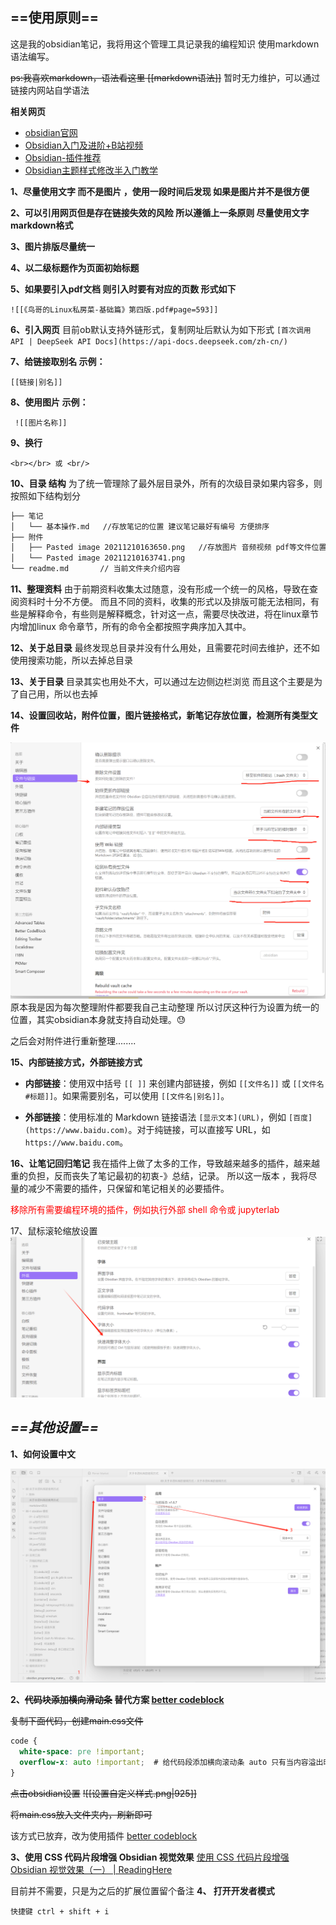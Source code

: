 
## ==使用原则==

这是我的obsidian笔记，我将用这个管理工具记录我的编程知识
使用markdown语法编写。

~~ps:我喜欢markdown，语法看这里 [[markdown语法]]~~ 暂时无力维护，可以通过链接内网站自学语法

**相关网页**
- [obsidian官网](https://obsidian.md/)
- [Obsidian入门及进阶+B站视频](https://www.bilibili.com/read/cv15035273)
- [Obsidian-插件推荐](https://zhuanlan.zhihu.com/p/353449575)
- [Obsidian主题样式修改半入门教学](https://forum-zh.obsidian.md/t/topic/180)


**1、尽量使用文字 而不是图片 ，使用一段时间后发现 如果是图片并不是很方便**

**2、可以引用网页但是存在链接失效的风险 所以遵循上一条原则 尽量使用文字 markdown格式**

**3、图片排版尽量统一**

**4、以二级标题作为页面初始标题**

**5、如果要引入pdf文档 则引入时要有对应的页数 形式如下**

```
![[《鸟哥的Linux私房菜-基础篇》第四版.pdf#page=593]]
```
**6、引入网页**
目前ob默认支持外链形式，复制网址后默认为如下形式
`[首次调用 API | DeepSeek API Docs](https://api-docs.deepseek.com/zh-cn/)`

**7、给链接取别名  示例：**

`[[链接|别名]]`

**8、使用图片  示例：**

`  ![[图片名称]] `

**9、换行**

```
<br></br> 或 <br/>
```

**10、目录 结构**
为了统一管理除了最外层目录外，所有的次级目录如果内容多，则按照如下结构划分

```bash
├── 笔记
│   └── 基本操作.md   //存放笔记的位置 建议笔记最好有编号 方便排序
├── 附件
│   ├── Pasted image 20211210163650.png   //存放图片 音频视频 pdf等文件位置
│   └── Pasted image 20211210163741.png
└── readme.md	    // 当前文件夹介绍内容
```

**11、整理资料**
由于前期资料收集太过随意，没有形成一个统一的风格，导致在查阅资料时十分不方便。
而且不同的资料，收集的形式以及排版可能无法相同，有些是解释命令，有些则是解释概念，针对这一点，需要尽快改进，将在linux章节内增加linux 命令章节，所有的命令全都按照字典序加入其中。

**12、关于总目录**
最终发现总目录并没有什么用处，且需要花时间去维护，还不如使用搜索功能，所以去掉总目录

**13、关于目录**
目录其实也用处不大，可以通过左边侧边栏浏览 而且这个主要是为了自己用，所以也去掉

**14、设置回收站，附件位置，图片链接格式，新笔记存放位置，检测所有类型文件**

![Pasted image 20250121110256](附件/Pasted%20image%2020250121110256.png)
原本我是因为每次整理附件都要我自己主动整理 所以讨厌这种行为设置为统一的位置，其实obsidian本身就支持自动处理。😓

之后会对附件进行重新整理........

**15、内部链接方式，外部链接方式**

- **内部链接**：使用双中括号 `[[ ]]` 来创建内部链接，例如 `[[文件名]]` 或 `[[文件名#标题]]`。如果需要别名，可以使用 `[[文件名|别名]]`。
  
- **外部链接**：使用标准的 Markdown 链接语法 `[显示文本](URL)`，例如 `[百度](https://www.baidu.com)`。对于纯链接，可以直接写 URL，如 `https://www.baidu.com`。

**16、让笔记回归笔记**
我在插件上做了太多的工作，导致越来越多的插件，越来越重的负担，反而丧失了笔记最初的初衷-》总结，记录。
所以这一版本 ，我将尽量的减少不需要的插件，只保留和笔记相关的必要插件。

<font color="#ff0000">移除所有需要编程环境的插件，例如执行外部 shell 命令或 jupyterlab</font>

17、鼠标滚轮缩放设置
![|800](附件/Pasted%20image%2020250121150001.png)

## ***==其他设置==***

 **1、如何设置中文**

![](附件/Pasted%20image%2020250121102303.png)


 **2、~~代码块添加横向滑动条~~  替代方案 [better codeblock](obsidian%20插件篇.md#better%20codeblock)**

~~复制下面代码，创建main.css文件~~

```css
code {
  white-space: pre !important;
  overflow-x: auto !important;  # 给代码段添加横向滚动条 auto 只有当内容溢出时，才显示滚动条。
}
```

~~点击obsidian设置~~
~~![[设置自定义样式.png|925]]~~

~~将main.css放入文件夹内，刷新即可~~

该方式已放弃，改为使用插件 [better codeblock](obsidian%20插件篇.md#better%20codeblock)



 **3、使用 CSS 代码片段增强 Obsidian 视觉效果**
[使用 CSS 代码片段增强 Obsidian 视觉效果（一） | ReadingHere](https://www.readinghere.com/blog/using-css-snippets-to-enhance-obsidian-visuals-cn/)


目前并不需要，只是为之后的扩展位置留个备注
**4、 打开开发者模式**

```
快捷键 ctrl + shift + i
```

